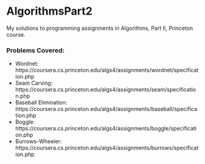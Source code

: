 # AlgorithmsPart2
<p>My solutions to programming assignments in Algorithms, Part II, Princeton course.</p>
<h3>Problems Covered:</h3>
<ul>
<li>Wordnet: https://coursera.cs.princeton.edu/algs4/assignments/wordnet/specification.php</li>
<li>Seam Carving: https://coursera.cs.princeton.edu/algs4/assignments/seam/specification.php</li>
<li>Baseball Elimination: https://coursera.cs.princeton.edu/algs4/assignments/baseball/specification.php</li>
<li>Boggle: https://coursera.cs.princeton.edu/algs4/assignments/boggle/specification.php</li>
<li>Burrows–Wheeler: https://coursera.cs.princeton.edu/algs4/assignments/burrows/specification.php</li>
</ul>

